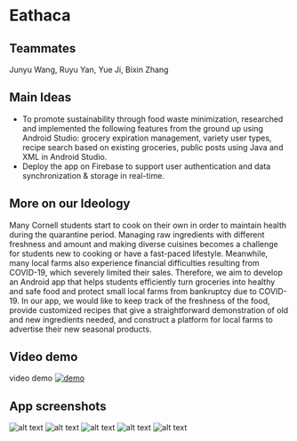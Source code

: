 # Eathaca 
## Teammates
Junyu Wang, Ruyu Yan, Yue Ji, Bixin Zhang
## Main Ideas
- To promote sustainability through food waste minimization, researched and implemented the following features from the ground up using Android Studio: grocery expiration management, variety user types, recipe search based on existing groceries, public posts using Java and XML in Android Studio.
- Deploy the app on Firebase to support user authentication and data synchronization & storage in real-time.
## More on our Ideology 
Many Cornell students start to cook on their own in order to maintain health during the quarantine period.  Managing raw ingredients with different freshness and amount and making diverse cuisines becomes a challenge for students new to cooking or have a fast-paced lifestyle. 
Meanwhile, many local farms also experience financial difficulties resulting from COVID-19, which severely limited their sales.
Therefore, we aim to develop an Android app that helps students efficiently turn groceries into healthy and safe food and protect small local farms from bankruptcy due to COVID-19. 
In our app, we would like to keep track of the freshness of the food, provide customized recipes that give a straightforward demonstration of old and new ingredients needed, and construct a platform for local farms to advertise their new seasonal products. 

## Video demo
video demo
[![demo](http://img.youtube.com/vi/sxuVO2prOVY/0.jpg)](https://www.youtube.com/watch?v=sqNF9m8wi18 "demo")

## App screenshots
![alt text](imgs/img1.jpg)
![alt text](imgs/img2.jpg)
![alt text](imgs/img3.jpg)
![alt text](imgs/img4.jpg)
![alt text](imgs/img5.jpg)


